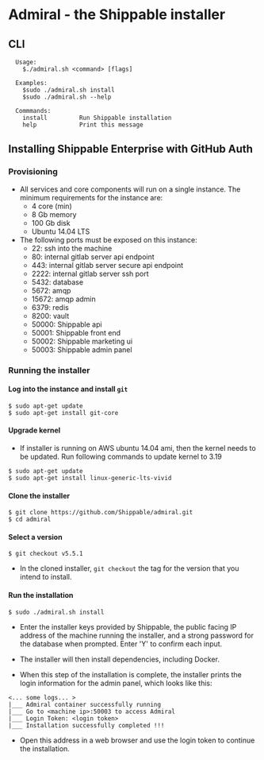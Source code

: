 # Admiral - the Shippable installer

## CLI

```
  Usage:
    $./admiral.sh <command> [flags]

  Examples:
    $sudo ./admiral.sh install
    $sudo ./admiral.sh --help

  Commmands:
    install         Run Shippable installation
    help            Print this message
```

## Installing Shippable Enterprise with GitHub Auth

### Provisioning
- All services and core components will run on a single instance. The minimum
  requirements for the instance are:
    - 4 core (min)
    - 8 Gb memory
    - 100 Gb disk
    - Ubuntu 14.04 LTS
- The following ports must be exposed on this instance:
    - 22: ssh into the machine
    - 80: internal gitlab server api endpoint
    - 443: internal gitlab server secure api endpoint
    - 2222: internal gitlab server ssh port
    - 5432: database
    - 5672: amqp
    - 15672: amqp admin
    - 6379: redis
    - 8200: vault
    - 50000: Shippable api
    - 50001: Shippable front end
    - 50002: Shippable marketing ui
    - 50003: Shippable admin panel

### Running the installer
#### Log into the instance and install `git`
```
$ sudo apt-get update
$ sudo apt-get install git-core
```

#### Upgrade kernel
- If installer is running on AWS ubuntu 14.04 ami, then the kernel needs to be
  updated. Run following commands to update kernel to 3.19

```
$ sudo apt-get update
$ sudo apt-get install linux-generic-lts-vivid
```

#### Clone the installer
```
$ git clone https://github.com/Shippable/admiral.git
$ cd admiral
```

#### Select a version
```
$ git checkout v5.5.1
```
- In the cloned installer, `git checkout` the tag for the version that you
  intend to install.


#### Run the installation
```
$ sudo ./admiral.sh install
```

- Enter the installer keys provided by Shippable, the public facing IP address
  of the machine running the installer, and a strong password for the database
  when prompted.  Enter 'Y' to confirm each input.

- The installer will then install dependencies, including Docker.

- When this step of the installation is complete, the installer prints the login
  information for the admin panel, which looks like this:
```
<... some logs... >
|___ Admiral container successfully running
|___ Go to <machine ip>:50003 to access Admiral
|___ Login Token: <login token>
|___ Installation successfully completed !!!
```

- Open this address in a web browser and use the login token to
  continue the installation.

